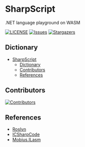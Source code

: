 # SharpScript
.NET language playground on WASM

[![LICENSE](https://img.shields.io/github/license/wherewhere/SharpScript.svg?label=License&style=flat-square)](https://github.com/wherewhere/SharpScript/blob/master/LICENSE "LICENSE")
[![Issues](https://img.shields.io/github/issues/wherewhere/SharpScript.svg?label=Issues&style=flat-square)](https://github.com/wherewhere/SharpScript/issues "Issues")
[![Stargazers](https://img.shields.io/github/stars/wherewhere/SharpScript.svg?label=Stars&style=flat-square)](https://github.com/wherewhere/SharpScript/stargazers "Stargazers")

## Dictionary
- [SharpScript](#sharpscript)
  - [Dictionary](#dictionary)
  - [Contributors](#contributors)
  - [References](#references)

## Contributors
[![Contributors](https://contrib.rocks/image?repo=wherewhere/SharpScript)](https://github.com/wherewhere/SharpScript/graphs/contributors "Contributors")

## References
- [Roslyn](https://github.com/dotnet/roslyn "Roslyn")
- [ICSharpCode](https://github.com/icsharpcode/ILSpy "ILSpy")
- [Mobius.ILasm](https://github.com/kkokosa/Mobius.ILasm "Mobius.ILasm")
